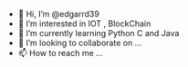 - 👋 Hi, I’m @edgarrd39
- 👀 I’m interested in IOT , BlockChain
- 🌱 I’m currently learning Python C and Java 
- 💞️ I’m looking to collaborate on ...
- 📫 How to reach me ...

<!---
edgarrd39/edgarrd39 is a ✨ special ✨ repository because its `README.md` (this file) appears on your GitHub profile.
You can click the Preview link to take a look at your changes.
--->
